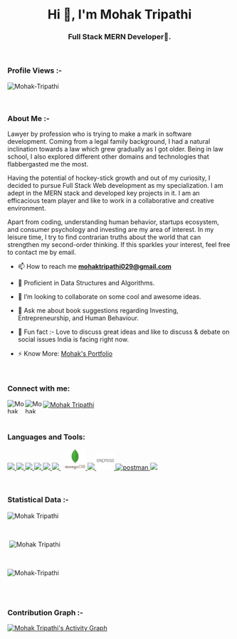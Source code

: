 <h1 align="center">Hi 👋, I'm Mohak Tripathi</h1>
<h3 align="center">Full Stack MERN Developer🌟.</h3>

<br>

<p align="right"> <h3>Profile Views :-</h3> <img src="https://komarev.com/ghpvc/?username=Mohak-Tripathi&label=Profile%20views&color=0e75b6&style=flat"
    alt="Mohak-Tripathi" /> 
  </p>

<br>

<p align="right"> <h3>About Me :-</h3>

Lawyer by profession who is trying to make a mark in software development. Coming from a legal family background, I had a natural inclination towards a law which grew gradually as I got older. Being in law school, I also explored different other domains and technologies that flabbergasted me the most. 

Having the potential of hockey-stick growth and out of my curiosity, I decided to pursue Full Stack Web development as my specialization. I am adept in the MERN stack and developed key projects in it. I am an efficacious team player and like to work in a collaborative and creative environment. 

Apart from coding, understanding human behavior, startups ecosystem, and consumer psychology and investing are my area of interest. In my leisure time, I try to find contrarian truths about the world that can strengthen my second-order thinking. If this sparkles your interest, feel free to contact me by email.

- 📫 How to reach me **mohaktripathi029@gmail.com**

- 🌱 Proficient in Data Structures and Algorithms.

- 👯 I’m looking to collaborate on some cool and awesome ideas.

- 💬 Ask me about book suggestions regarding Investing, Entrepreneurship, and Human Behaviour.

- 👯 Fun fact :- Love to discuss great ideas and like to discuss & debate on social issues India is facing right now. 

- ⚡ Know More: <a href="" target = "_blank"> Mohak's Portfolio </a>

<br>



<h3 align="left">Connect with me:</h3>

<p align="left">
  <a href="https://www.linkedin.com/in/mohak-tripathi/" target="_blank"><img align="left"
      src="https://raw.githubusercontent.com/rahuldkjain/github-profile-readme-generator/master/src/images/icons/Social/linked-in-alt.svg"
      alt="Mohak Tripathi" height="30" width="40" /></a>


  <!-- <a href="https://fb.com/adam pithen wala" target="blank"><img align="center"
      src="https://raw.githubusercontent.com/rahuldkjain/github-profile-readme-generator/master/src/images/icons/Social/facebook.svg"
      alt="Mohak Tripathi" height="30" width="40" /></a> -->


  <a href="https://www.instagram.com/mohak_tripathi/" target="_blank"><img align="left"
      src="https://raw.githubusercontent.com/rahuldkjain/github-profile-readme-generator/master/src/images/icons/Social/instagram.svg"
      alt="Mohak Tripathi" height="30" width="40" /></a>

  <a href="https://www.hackerrank.com/mohaktripathi029" target="blank"><img align="center"
      src="https://raw.githubusercontent.com/rahuldkjain/github-profile-readme-generator/master/src/images/icons/Social/hackerrank.svg"
      alt="Mohak Tripathi" height="30" width="40" /></a>

 <!-- <a href="https://twitter.com/adam_pithenwala" target="blank"><img align="center"
      src="https://raw.githubusercontent.com/rahuldkjain/github-profile-readme-generator/master/src/images/icons/Social/twitter.svg"
      alt="adampithewan" height="30" width="40" /></a> -->
</p>

<br>

<h3 align="left">Languages and Tools:</h3>



<p align="left"> 
    <a href="https://reactjs.org/" target="_blank"> <img src="https://img.icons8.com/color/48/000000/react-native.png"/> </a>
    <a href="https://developer.mozilla.org/en-US/docs/Web/JavaScript" target="_blank"> <img src="https://img.icons8.com/color/48/000000/javascript.png"/> </a> 
    <a href="https://www.w3.org/html/" target="_blank"> <img src="https://img.icons8.com/color/48/000000/html-5.png"/> </a> 
    <a href="https://www.w3schools.com/css/" target="_blank"> <img src="https://img.icons8.com/color/48/000000/css3.png"/> </a> 
    <a href="https://getbootstrap.com" target="_blank"> <img src="https://img.icons8.com/color/48/000000/bootstrap.png"/> </a>
    <a style="padding-right:8px;" href="https://nodejs.org" target="_blank"> <img src="https://img.icons8.com/color/48/000000/nodejs.png"/> </a> 
    <a href="https://www.mongodb.com/" target="_blank"> <img src="https://raw.githubusercontent.com/devicons/devicon/master/icons/mongodb/mongodb-original-wordmark.svg" alt="mongodb" width="48" height="48"/> </a> 
    <a href="https://redux.js.org" target="_blank"> <img src="https://img.icons8.com/color/48/000000/redux.png"/> </a>
    <a href="https://expressjs.com" target="_blank"> <img src="https://raw.githubusercontent.com/devicons/devicon/master/icons/express/express-original-wordmark.svg" alt="express" width="40" height="40"/> </a>
    <a href="https://postman.com" target="_blank"> <img src="https://www.vectorlogo.zone/logos/getpostman/getpostman-icon.svg" alt="postman" width="45" height="45"/> </a>   
    <a href="https://git-scm.com/" target="_blank"> <img src="https://img.icons8.com/color/48/000000/git.png"/> </a> 
    
</p>


<br>

<h3>Statistical Data :-</h3>

<p><img align="center"
    src="https://github-readme-stats.vercel.app/api/top-langs?username=Mohak-Tripathi&show_icons=true&locale=en&bg_color=0d1117&text_color=ffffff&layout=compact"
    alt="Mohak Tripathi" 
    bg_color=#808080/></p>

<br>

<p>&nbsp;<img align="center" src="https://github-readme-stats.vercel.app/api?username=Mohak-Tripathi&show_icons=true&locale=en&bg_color=0d1117&text_color=ffffff&repo=convoychat"
    alt="Mohak Tripathi" /></p>

<br>

<p><img align="center" src="https://github-readme-streak-stats.herokuapp.com/?user=Mohak-Tripathi&theme=dark&background=0d1117&date_format=M%20j%5B%2C%20Y%5D" alt="Mohak-Tripathi" /></p>
      



<br/>
<br/>


<h3>Contribution Graph :-</h3>
<a href="https://github.com/Mohak-Tripathi/github-readme-activity-graph"><img alt="Mohak Tripathi's Activity Graph" src="https://activity-graph.herokuapp.com/graph?username=Mohak-Tripathi&bg_color=0D1117&color=5BCDEC&line=5BCDEC&point=FFFFFF&hide_border=true" /></a>

<br/>
<br/>

